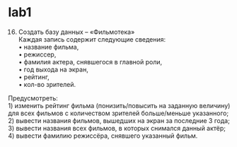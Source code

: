 # lab1
16. Создать базу данных – «Фильмотека»<br>
Каждая запись содержит следующие сведения:<br>
    • название фильма,<br>
    • режиссер,<br>
    • фамилия актера, снявшегося в главной роли,<br>
    • год выхода на экран,<br>
    • рейтинг,<br>
    • кол-во зрителей.<br>

Предусмотреть:<br>
    1) изменить рейтинг фильма (понизить/повысить на заданную величину) для всех фильмов с количеством зрителей больше/меньше указанного;<br>
    2) вывести названия фильмов, вышедших на экран за последние 3 года;<br>
    3)  вывести названия всех фильмов, в которых снимался данный актёр;<br>
    4) вывести фамилию режиссёра, снявшего указанный фильм.<br>
